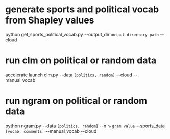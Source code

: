 # generate sports and political vocab from Shapley values
python get_sports_political_vocab.py --output_dir `output directory path` --cloud

# run clm on political or random data
accelerate launch clm.py --data `[politics, random]` --cloud --manual_vocab

# run ngram on political or random data
python ngram.py --data `[politics, random]` --n `n-gram value` --sports_data `[vocab, comments]` --manual_vocab --cloud 
